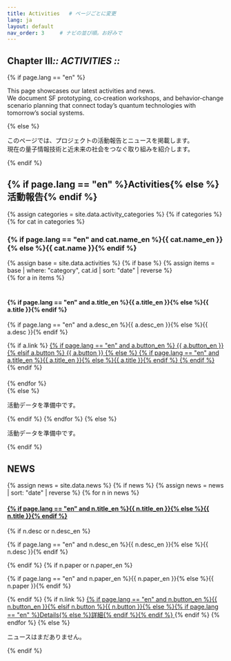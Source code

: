 ```yaml
---
title: Activities   # ページごとに変更
lang: ja
layout: default
nav_order: 3     # ナビの並び順。お好みで
---
```


<section class="hero" data-reveal>
  <h1 class="chapter glitch" data-shadow="Chapter III :: ACTIVITIES ::">
    <span>Chapter&nbsp;III</span><em>:: ACTIVITIES ::</em>
  </h1>
  {% if page.lang == "en" %}
    <p class="lead">This page showcases our latest activities and news.<br />
    We document SF prototyping, co‑creation workshops, and behavior‑change scenario planning that connect today’s quantum technologies with tomorrow’s social systems.</p>
  {% else %}
    <p class="lead">このページでは、プロジェクトの活動報告とニュースを掲載します。<br />
    現在の量子情報技術と近未来の社会をつなぐ取り組みを紹介します。</p>
  {% endif %}
<style>
  /* Force grid layout for Activities & News even if theme styles conflict */
  #activities .cards,
  #news .cards {
    display: grid !important;
    grid-template-columns: repeat(auto-fit, minmax(280px, 1fr));
    gap: 1.25rem;
  }
  #activities .cards .card,
  #news .cards .card {
    width: auto !important;
    max-width: 100%;
  }
  #activities .card,
  #news .card {
    flex: initial;
  }

  /* Make NEWS cards slightly larger */
  #news .cards {
    grid-template-columns: repeat(auto-fit, minmax(320px, 1fr));
  }
  /* NEWS images: show original aspect, larger, not circular */
  #news .card img {
    display: block;
    width: 100%;
    height: auto;             /* no fixed height */
    object-fit: contain;      /* do not crop */
    background: transparent;  /* remove gray bg */
    border-radius: 0 !important; /* never circular */
    box-shadow: none;
  }
  @media (min-width: 640px) {
    #activities .cards,
    #news .cards {
      grid-template-columns: repeat(2, minmax(0, 1fr));
    }
  }
  @media (min-width: 960px) {
    #activities .cards {
      grid-template-columns: repeat(3, minmax(0, 1fr));
    }
    #news .cards {
      grid-template-columns: repeat(2, minmax(0, 1fr)); /* prefer 2 columns for larger images */
    }
  }
  @media (min-width: 1280px) {
    #activities .cards,
    #news .cards {
      grid-template-columns: repeat(4, minmax(0, 1fr));
    }
  }
  @media (min-width: 1440px) {
    #news .cards {
      grid-template-columns: repeat(3, minmax(0, 1fr)); /* three columns only on very wide screens */
    }
  }
  /* Flex fallback if CSS Grid is not supported */
  @supports not (display: grid) {
    #activities .cards,
    #news .cards {
      display: flex !important;
      flex-wrap: wrap;
      gap: 1.25rem;
    }
    #activities .cards .card,
    #news .cards .card {
      flex: 1 1 280px;
    }
  }
</style>
</section>

<!-- Activities Section -->
<section id="activities" data-reveal>
  <h2>{% if page.lang == "en" %}Activities{% else %}活動報告{% endif %}</h2>
  {% assign categories = site.data.activity_categories %}
  {% if categories %}
  {% for cat in categories %}
    <h3 class="cat-title">{% if page.lang == "en" and cat.name_en %}{{ cat.name_en }}{% else %}{{ cat.name }}{% endif %}</h3>
    {% assign base = site.data.activities %}
    {% if base %}
      {% assign items = base | where: "category", cat.id | sort: "date" | reverse %}
      <div class="cards">
        {% for a in items %}
        <div class="card" data-reveal>
          <img src="{{ '/assets/img/activities/' | append: a.image | relative_url }}" alt="">
          <h4>{% if page.lang == "en" and a.title_en %}{{ a.title_en }}{% else %}{{ a.title }}{% endif %}</h4>
          <p>{% if page.lang == "en" and a.desc_en %}{{ a.desc_en }}{% else %}{{ a.desc }}{% endif %}</p>
          {% if a.link %}
          <a href="{{ a.link | relative_url }}" class="btn-quest" target="_blank">
            {% if page.lang == "en" and a.button_en %}
              {{ a.button_en }}
            {% elsif a.button %}
              {{ a.button }}
            {% else %}
              {% if page.lang == "en" and a.title_en %}{{ a.title_en }}{% else %}{{ a.title }}{% endif %}
            {% endif %}
          </a>
          {% endif %}
        </div>
        {% endfor %}
      </div>
    {% else %}
      <p>活動データを準備中です。</p>
    {% endif %}
  {% endfor %}
  {% else %}
    <p>活動データを準備中です。</p>
  {% endif %}
</section>

<!-- News Section -->
<section id="news" data-reveal>
  <h2>NEWS</h2>
  {% assign news = site.data.news %}
  {% if news %}
    {% assign news = news | sort: "date" | reverse %}
    {% for n in news %}
      <h4 class="news-title">
        <a href="{{ '/news/' | append: n.slug | relative_url }}">
          {% if page.lang == "en" and n.title_en %}{{ n.title_en }}{% else %}{{ n.title }}{% endif %}
        </a>
      </h4>
      {% if n.desc or n.desc_en %}
      <p class="news-desc">{% if page.lang == "en" and n.desc_en %}{{ n.desc_en }}{% else %}{{ n.desc }}{% endif %}</p>
      {% endif %}
      {% if n.paper or n.paper_en %}
      <p class="meta">
        {% if page.lang == "en" and n.paper_en %}{{ n.paper_en }}{% else %}{{ n.paper }}{% endif %}
      </p>
      {% endif %}
      {% if n.link %}
      <a href="{{ n.link }}" class="btn-quest" target="_blank" rel="noopener">
        {% if page.lang == "en" and n.button_en %}{{ n.button_en }}{% elsif n.button %}{{ n.button }}{% else %}{% if page.lang == "en" %}Details{% else %}詳細{% endif %}{% endif %}
      </a>
      {% endif %}
    {% endfor %}
  {% else %}
    <p>ニュースはまだありません。</p>
  {% endif %}
</section>